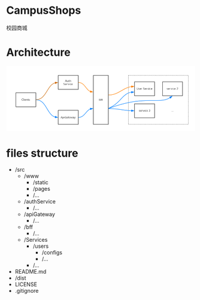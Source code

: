 # CampusShops
校园商城

# Architecture
![architecture](https://github.com/ChenhuaFan/campusShops/blob/master/documents/imgs/structure.png)

# files structure
- /src
  - /www
    - /static
    - /pages
    - /...
  - /authService
    - /...
  - /apiGateway
    - /...
  - /bff
    - /...
  - /Services
    - /users
      - /configs
      - /...
    - /...
- README.md
- /dist
- LICENSE
- .gitignore
